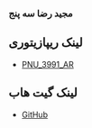 ### مجید رضا سه پنج  
## لینک ریپازیتوری 
- [PNU_3991_AR](https://github.com/MadjidSepanj/PNU_3991_AR)
## لینک گیت هاب
- [GitHub](https://github.com//MadjidSepanj)
